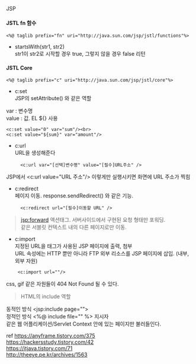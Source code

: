 JSP

#### JSTL fn 함수

    <%@ taglib prefix="fn" uri="http://java.sun.com/jsp/jstl/functions"%>

  - startsWith(str1, str2)<br>
    str1이 str2로 시작할 경우 true, 그렇지 않을 경우 false 리턴

#### JSTL Core

    <%@ taglib prefix="c" uri="http://java.sun.com/jsp/jstl/core"%>

- c:set<br>
JSP의 setAttribute() 와 같은 역할

var : 변수명<br>
value : 값. EL ${} 사용<br>

    <c:set value="0" var="sum"/><br>
    <c:set value="${sum}" var="amount"/>

- c:url<br>
URL을 생성해준다

        <c:url var="[선택]변수명" value="[필수]URL주소" />

JSP에서 <c:url value="URL 주소"/> 이렇게만 실행시키면 화면에 URL 주소가 찍힘

- c:redirect<br>
페이지 이동. response.sendRedirect() 와 같은 기능.


        <c:redirect url="[필수]이동할 URL" />
        
><jsp:forward> 액션태그. 서버사이드에서 구현된 요청 형태만 포워딩.<br>
같은 서블릿 컨텍스트 내의 다른 페이지로만 이동.

- c:import<br>
지정된 URL을 태그가 사용된 JSP 페이지에 출력, 첨부<br>
URL 속성에는 HTTP 뿐만 아니라 FTP 외부 리소스를 JSP 페이지에 삽입. (내부, 외부 자원)

       <c:import url=""/>
    
css, gif 같은 자원들이 404 Not Found 될 수 있다.

>HTML의 include 역할

동적인 방식 <jsp:include page=""><br>
정적인 방식 <%@ include file="" %> 지시자<br>
같은 웹 어플리케이션/Servlet Context 안에 있는 페이지만 불러들인다.

ref https://anyframe.tistory.com/375<br>
https://hackersstudy.tistory.com/42<br>
https://itjava.tistory.com/71<br>
http://theeye.pe.kr/archives/1563
